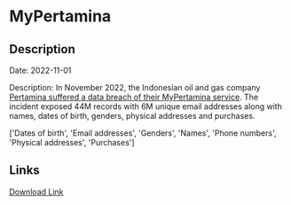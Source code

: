 # MyPertamina

## Description

Date: 2022-11-01

Description:
In November 2022, the Indonesian oil and gas company <a href="https://voi.id/en/technology/226367" target="_blank" rel="noopener">Pertamina suffered a data breach of their MyPertamina service</a>. The incident exposed 44M records with 6M unique email addresses along with names, dates of birth, genders, physical addresses and purchases.


['Dates of birth', 'Email addresses', 'Genders', 'Names', 'Phone numbers', 'Physical addresses', 'Purchases']

## Links

[Download Link](https://link-to.net/1229997/970.9825963548661/dynamic/?r=aHR0cHM6Ly93d3cubWVkaWFmaXJlLmNvbS92aWV3L0FaRFV3SlhYMmNWSWxqTC9teXBlcnRhbWluYS5pZC9maWxl)